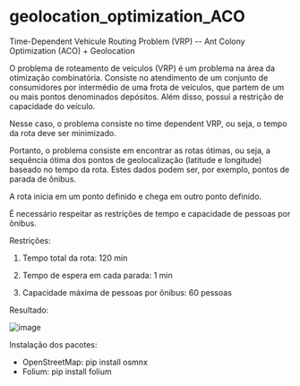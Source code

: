 # geolocation_optimization_ACO

Time-Dependent Vehicule Routing Problem (VRP) -- Ant Colony Optimization (ACO) + Geolocation 

O problema de roteamento de veículos (VRP) é um problema na área da otimização combinatória. 
Consiste no atendimento de um conjunto de consumidores por intermédio de uma frota de veículos, que partem de um ou mais pontos denominados depósitos.
Além disso, possui a restrição de capacidade do veículo.

Nesse caso, o problema consiste no time dependent VRP, ou seja, o tempo da rota deve ser minimizado.

Portanto, o problema consiste em encontrar as rotas ótimas, ou seja, a sequência ótima dos pontos de geolocalização (latitude e longitude) baseado no tempo da rota. Estes dados podem ser, por exemplo, pontos de parada de ônibus.

A rota inicia em um ponto definido e chega em outro ponto definido. 

É necessário respeitar as restrições de tempo e capacidade de pessoas por ônibus.

Restrições:

1) Tempo total da rota: 120 min

2) Tempo de espera em cada parada: 1 min

3) Capacidade máxima de pessoas por ônibus: 60 pessoas

Resultado:


![image](https://user-images.githubusercontent.com/18504119/125176485-1c466f00-e1aa-11eb-970d-29dca8c673b4.png)


Instalação dos pacotes:
- OpenStreetMap: pip install osmnx
- Folium: pip install folium
